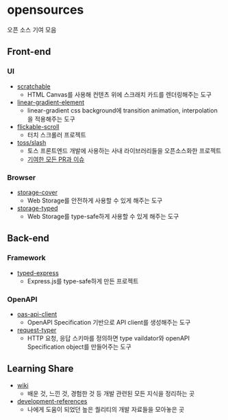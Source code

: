 # opensources

오픈 소스 기여 모음

## Front-end

### UI

- [scratchable](https://github.com/hoseungme/scratchable)
  - HTML Canvas를 사용해 컨텐츠 위에 스크래치 카드를 렌더링해주는 도구
- [linear-gradient-element](https://github.com/hoseungme/linear-gradient-element)
  - linear-gradient css background에 transition animation, interpolation을 적용해주는 도구
- [flickable-scroll](https://github.com/hoseungme/flickable-scroll)
  - 터치 스크롤러 프로젝트
- [toss/slash](https://github.com/toss/slash)
  - 토스 프론트엔드 개발에 사용하는 사내 라이브러리들을 오픈소스화한 프로젝트
  - [기여한 모든 PR과 이슈](https://github.com/toss/slash/issues?q=involves%3Ahoseungme)

### Browser

- [storage-cover](https://github.com/hoseungme/storage-cover)
  - Web Storage를 안전하게 사용할 수 있게 해주는 도구
- [storage-typed](https://github.com/hoseungme/storage-typed)
  - Web Storage를 type-safe하게 사용할 수 있게 해주는 도구

## Back-end

### Framework

- [typed-express](https://github.com/hoseungme/typed-express)
  - Express.js를 type-safe하게 만든 프로젝트

### OpenAPI

- [oas-api-client](https://github.com/hoseungme/oas-api-client)
  - OpenAPI Specification 기반으로 API client를 생성해주는 도구
- [request-typer](https://github.com/hoseungme/request-typer)
  - HTTP 요청, 응답 스키마를 정의하면 type vaildator와 openAPI Specification object를 만들어주는 도구

## Learning Share

- [wiki](https://github.com/hoseungme/wiki)
  - 배운 것, 느낀 것, 경험한 것 등 개발 관련된 모든 지식을 정리하는 곳
- [development-references](https://github.com/hoseungme/development-references)
  - 나에게 도움이 되었던 높은 퀄리티의 개발 자료들을 모아놓은 곳
